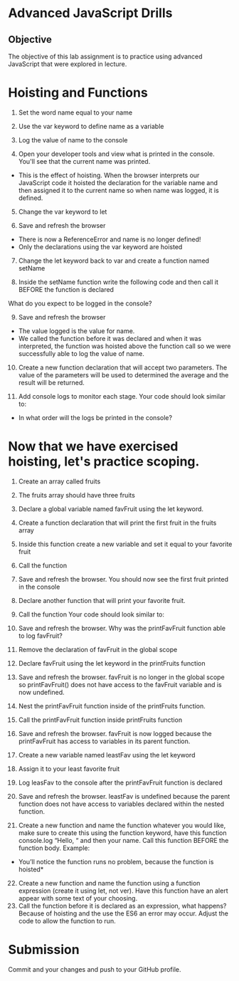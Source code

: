 # Advanced JavaScript Drills
## Objective
 The objective of this lab assignment is to practice using advanced JavaScript that were explored in lecture.

# Hoisting and Functions
1. Set the word name equal to your name

2. Use the var keyword to define name as a variable

3. Log the value of name to the console

4. Open your developer tools and view what is printed in the console. You'll see that the current name was printed.
* This is the effect of hoisting. When the browser interprets our JavaScript code it hoisted the declaration for the variable name and then assigned it to the current name so when name was logged, it is defined.

5. Change the var keyword to let

6. Save and refresh the browser

* There is now a ReferenceError and name is no longer defined!
* Only the declarations using the var keyword are hoisted
7. Change the let keyword back to var and create a function named setName

8. Inside the setName function write the following code and then call it BEFORE the function is declared

What do you expect to be logged in the console?

9. Save and refresh the browser

* The value logged is the value for name.
* We called the function before it was declared and when it was interpreted, the function was hoisted above the function call so we were successfully able to log the value of name.
10. Create a new function declaration that will accept two parameters. The value of the parameters will be used to determined the average and the result will be returned.

11. Add console logs to monitor each stage. Your code should look similar to:

* In what order will the logs be printed in the console?

# Now that we have exercised hoisting, let's practice scoping.

1. Create an array called fruits

2. The fruits array should have three fruits

3. Declare a global variable named favFruit using the let keyword.

4. Create a function declaration that will print the first fruit in the fruits array

5. Inside this function create a new variable and set it equal to your favorite fruit

6. Call the function

7. Save and refresh the browser. You should now see the first fruit printed in the console

8. Declare another function that will print your favorite fruit.

9. Call the function
Your code should look similar to:

10. Save and refresh the browser.
Why was the printFavFruit function able to log favFruit?

11. Remove the declaration of favFruit in the global scope

12. Declare favFruit using the let keyword in the printFruits function

13. Save and refresh the browser. favFruit is no longer in the global scope so printFavFruit() does not have access to the favFruit variable and is now undefined.
14. Nest the printFavFruit function inside of the printFruits function.

15. Call the printFavFruit function inside printFruits function
16. Save and refresh the browser. favFruit is now logged because the printFavFruit has access to variables in its parent function.
17. Create a new variable named leastFav using the let keyword
18. Assign it to your least favorite fruit
19. Log leasFav to the console after the printFavFruit function is declared
20. Save and refresh the browser. leastFav is undefined because the parent function does not have access to variables declared within the nested function.
21. Create a new function and name the function whatever you would like, make sure to create this using the function keyword, have this function console.log “Hello, “ and then your name. Call this function BEFORE the function body. Example:

* You’ll notice the function runs no problem, because the function is hoisted*
22. Create a new function and name the function using a function expression (create it using let, not ver). Have this function have an alert appear with some text of your choosing.
23. Call the function before it is declared as an expression, what happens? Because of hoisting and the use the ES6 an error may occur. Adjust the code to allow the function to run.
# Submission
Commit and your changes and push to your GitHub profile.